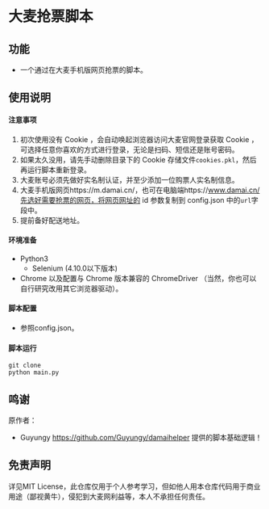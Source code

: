 # 大麦抢票脚本

## 功能
- 一个通过在大麦手机版网页抢票的脚本。

## 使用说明

#### 注意事项
1. 初次使用没有 Cookie ，会自动唤起浏览器访问大麦官网登录获取 Cookie ，可选择任意你喜欢的方式进行登录，无论是扫码、短信还是账号密码。
2. 如果太久没用，请先手动删除目录下的 Cookie 存储文件`cookies.pkl`，然后再运行脚本重新登录。
3. 大麦账号必须先做好实名制认证，并至少添加一位购票人实名制信息。
4. 大麦手机版网页https://m.damai.cn/，也可在电脑端https://www.damai.cn/先选好需要抢票的网页，将网页网址的 id 参数复制到 config.json 中的`url`字段中。
5. 提前备好配送地址。
   
#### 环境准备
- Python3
    - Selenium (4.10.0以下版本)
- Chrome 以及配置与 Chrome 版本兼容的 ChromeDriver （当然，你也可以自行研究改用其它浏览器驱动）。

#### 脚本配置
- 参照config.json。

#### 脚本运行
```
git clone
python main.py
```


## 鸣谢
原作者：
- Guyungy https://github.com/Guyungy/damaihelper 提供的脚本基础逻辑！

## 免责声明
详见MIT License，此仓库仅用于个人参考学习，但如他人用本仓库代码用于商业用途（鄙视黄牛），侵犯到大麦网利益等，本人不承担任何责任。
